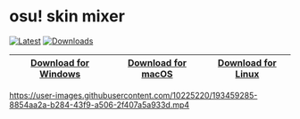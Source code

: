 # osu! skin mixer

[![Latest](https://img.shields.io/github/v/release/rednir/OsuSkinMixer)](https://github.com/rednir/OsuSkinMixer/releases/latest/)
[![Downloads](https://img.shields.io/github/downloads/rednir/OsuSkinMixer/total)](https://github.com/rednir/OsuSkinMixer/releases/latest/)

[Download for Windows](https://github.com/rednir/OsuSkinMixer/releases/latest/download/osu-skin-mixer.exe) | [Download for macOS](https://github.com/rednir/OsuSkinMixer/releases/latest/download/osu-skin-mixer-macOS.zip) | [Download for Linux](https://github.com/rednir/OsuSkinMixer/releases/latest/download/osu-skin-mixer-linux.zip)
| -- | -- | -- |

https://user-images.githubusercontent.com/10225220/193459285-8854aa2a-b284-43f9-a506-2f407a5a933d.mp4


